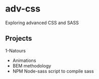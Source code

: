 # adv-css
Exploring advanced CSS and SASS

## Projects
1-Natours
- Animations
- BEM methodology
- NPM Node-sass script to compile sass 
